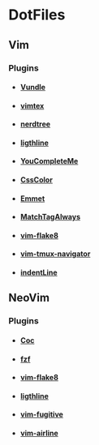 # DotFiles 

## Vim

### Plugins
- #### [Vundle](https://github.com/VundleVim/Vundle.vim)
- #### [vimtex](https://github.com/lervag/vimtex)
- #### [nerdtree](https://github.com/preservim/nerdtree)
- #### [ligthline](https://github.com/itchyny/lightline.vim)
- #### [YouCompleteMe](https://github.com/Valloric/YouCompleteMe)
- #### [CssColor](https://github.com/ap/vim-css-color)
- #### [Emmet](https://github.com/mattn/emmet-vim)
- #### [MatchTagAlways](https://github.com/valloric/MatchTagAlways)
- #### [vim-flake8](https://github.com/nvie/vim-flake8)
- #### [vim-tmux-navigator](https://github.com/christoomey/vim-tmux-navigator)
- #### [indentLine](https://github.com/Yggdroot/indentLine)

## NeoVim

### Plugins
- #### [Coc](https://github.com/neoclide/coc.nvim)
- #### [fzf](https://github.com/junegunn/fzf.vim)
- #### [vim-flake8](https://github.com/nvie/vim-flake8)
- #### [ligthline](https://github.com/itchyny/lightline.vim)
- #### [vim-fugitive](https://github.com/pope/vim-fugitive)
- #### [vim-airline](https://github.com/vim-airline)



